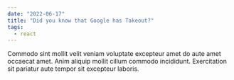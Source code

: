 ```yaml
---
date: "2022-06-17"
title: "Did you know that Google has Takeout?"
tags:
  - react
---
```


Commodo sint mollit velit veniam voluptate excepteur amet do aute amet occaecat amet. Anim aliquip mollit cillum commodo incididunt. Exercitation sit pariatur aute tempor sit excepteur laboris.
